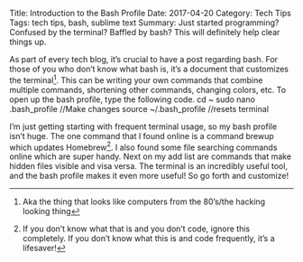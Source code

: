 Title: Introduction to the Bash Profile
Date: 2017-04-20
Category: Tech Tips
Tags: tech tips, bash, sublime text
Summary: Just started programming? Confused by the terminal? Baffled by bash? This will definitely help clear things up. 

As part of every tech blog, it’s crucial to have a post regarding bash. For those of you who don’t know what bash is, it’s a document that customizes the terminal[^1]. This can be writing your own commands that combine multiple commands, shortening other commands, changing colors, etc. To open up the bash profile, type the following code.
	cd ~
	sudo nano .bash_profile
	//Make changes
	source ~/.bash_profile //resets terminal

I’m just getting starting with frequent terminal usage, so my bash profile isn’t huge. The one command that I found online is a command brewup which updates Homebrew[^2].  I also found some file searching commands online which are super handy. Next on my add list are commands that make hidden files visible and visa versa. The terminal is an incredibly useful tool, and the bash profile makes it even more useful! So go forth and customize!

[^1]:	Aka the thing that looks like computers from the 80’s/the hacking looking thing

[^2]:	If you don’t know what that is and you don’t code, ignore this completely. If you don’t know what this is and code frequently, it’s a lifesaver!
